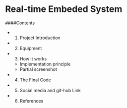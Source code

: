 # Real-time Embeded System
####Contents
- 1. Project Introduction
- 2. Equipment 
- 3. How it works
  -  Implementation principle
  -  Partial screenshot
- 4. The Final Code
- 5. Social media and git-hub Link
- 6. References
